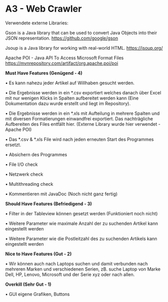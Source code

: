 # A3 - Web Crawler

Verwendete externe Libraries:

Gson is a Java library that can be used to convert Java Objects into their JSON representation.
https://github.com/google/gson

Jsoup is a Java library for working with real-world HTML.
https://jsoup.org/

Apache POI - Java API To Access Microsoft Format Files 
https://mvnrepository.com/artifact/org.apache.poi/poi


**Must Have Features (Genügend - 4)**

•	Es kann nahezu jeder Artikel auf Willhaben gesucht werden.

•   Die Ergebnisse werden in ein *.csv exportiert welches danach über Excel mit nur wenigen Klicks in Spalten aufbereitet werden kann (Eine Dokumentation dazu wurde erstellt und liegt im Repository).

•	Die Ergebnisse werden in ein *.xls mit Aufteilung in mehrere Spalten und mit diversen Formatierungen einwandfrei exportiert. Das nachträgliche Aufbereiten des Files entfällt hier. (Externe Library wurde hier verwendet - Apache POI)

•	Das *.csv & *.xls File wird nach jeden erneuten Start des Programmes ersetzt. 

•	Absichern des Programmes

•	File I/O check

•	Netzwerk check

•	Multithreading check

•	Kommentieren mit JavaDoc (Noch nicht ganz fertig)


**Should Have Features (Befriedigend - 3)**

•	Filter in der Tableview können gesetzt werden (Funktioniert noch nicht)

•	Weitere Parameter wie maximale Anzahl der zu suchenden Artikel kann eingestellt werden

•	Weitere Parameter wie die Postleitzahl des zu suchenden Artikels kann eingestellt werden



**Nice to Have Features (Gut - 2)**


•	Wir können auch nach Laptops suchen und damit verbunden nach mehreren Marken und verschiedenen Serien, zB. suche Laptop von Marke Dell, HP, Lenovo, Microsoft und der Serie xyz oder nach allen.

**Overkill (Sehr Gut - 1)**

•	GUI eigene Grafiken, Buttons





